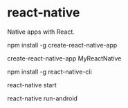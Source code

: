 # react-native
Native apps with React.

<!--create react native app globally-->
npm install -g create-react-native-app

<!--create react-nativeapp-->
create-react-native-app MyReactNative

<!--install react native command line interface on npm-->
npm install -g react-native-cli

react-native start

react-native run-android